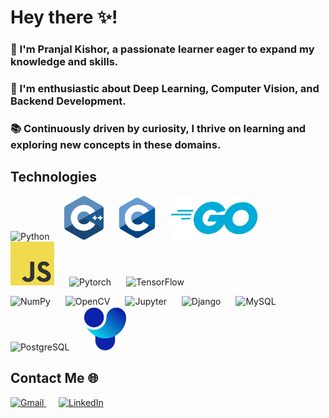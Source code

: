 # Hey there ✨! 

<h3>🌟 I'm Pranjal Kishor, a passionate learner eager to expand my knowledge and skills. </h3>
<h3>🚀 I'm enthusiastic about Deep Learning, Computer Vision, and Backend Development. </h3>
<h3>📚 Continuously driven by curiosity, I thrive on learning and exploring new concepts in these domains. </h3>

## Technologies
<div align="center">
  <p align="left">
    <img src="https://www.vectorlogo.zone/logos/python/python-icon.svg" alt="Python" height="50" style="padding-right: 20px;"/>
    <img src="images/c.svg" alt="C" height="70" style="padding-right: 20px;"/>
    <img src="images/c-1.svg" alt="C++" height="70" style="padding-right: 20px;"/>
    <img src="images/golang-1.svg" alt="Golang" height="70" style="padding-right: 20px;"/>
    <img src="images/logo-javascript.svg" alt="Javascript" height="70" style="padding-right: 20px;"/>
    <img src="https://www.vectorlogo.zone/logos/pytorch/pytorch-icon.svg" alt="Pytorch" height="70" style="padding-right: 20px;"/>
    <img src="https://www.vectorlogo.zone/logos/tensorflow/tensorflow-icon.svg" alt="TensorFlow" height="70" style="padding-right: 20px;"/>
  </p>
  <p align="left">
    <img src="https://www.vectorlogo.zone/logos/numpy/numpy-icon.svg" alt="NumPy" height="50" style="padding-right: 20px;"/>
    <img src="https://www.vectorlogo.zone/logos/opencv/opencv-icon.svg" alt="OpenCV" height="70" style="padding-right: 20px;"/>
    <img src="https://www.vectorlogo.zone/logos/jupyter/jupyter-icon.svg" alt="Jupyter" height="70" style="padding-right: 20px;"/>
    <img src="https://www.vectorlogo.zone/logos/djangoproject/djangoproject-icon.svg" alt="Django" height="70" style="padding-right: 20px;"/>
    <img src="https://www.vectorlogo.zone/logos/mysql/mysql-icon.svg" alt="MySQL" height="70" style="padding-right: 20px;"/>
    <img src="https://www.vectorlogo.zone/logos/postgresql/postgresql-icon.svg" alt="PostgreSQL" height="70" style="padding-right: 20px;"/>
    <img src="images/ul.svg" alt="Ultralytics" height="70" style="padding-right: 20px;"/>
  </p>
</div>

## Contact Me 🌐

<p>
  <a href="mailto:pkishor_be22@thapar.edu" target="_blank">
    <img src="https://www.vectorlogo.zone/logos/gmail/gmail-ar21.svg" alt="Gmail" height="70"/>
  </a>
  &nbsp;&nbsp;&nbsp;&nbsp;
  <a href="https://www.linkedin.com/in/pranjalkishor/" target="_blank">
    <img src="https://www.vectorlogo.zone/logos/linkedin/linkedin-ar21.svg" alt="LinkedIn" height="70"/>
  </a>
</p>











